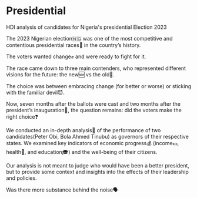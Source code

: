 # Presidential
HDI analysis of candidates for Nigeria's presidential Election 2023

The 2023 Nigerian election🇳🇬 was one of the most competitive and contentious presidential races🏁 in the country’s history. 

The voters wanted change✊ and were ready to fight for it. 

The race came down to three main contenders, who represented different visions for the future: the new🆕 vs the old👴. 

The choice was between embracing change (for better or worse) or sticking with the familiar devil😈. 

Now, seven months after the ballots were cast and two months after the president’s inauguration🎉, the question remains: did the voters make the right choice❓ 

We conducted an in-depth analysis🔎 of the performance of two candidates(Peter Obi, Bola Ahmed Tinubu) as governors of their respective states.
We examined key indicators of economic progress💰 (income💵, health🏥, and education🎓) and the well-being of their citizens. 

Our analysis is not meant to judge who would have been a better president, but to provide some context and insights into the effects of their leadership and policies. 


Was there more substance behind the noise🗣️

